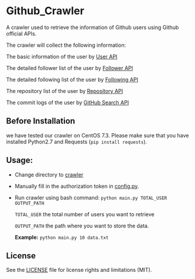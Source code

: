# Github_Crawler

A crawler used to retrieve the information of Github users using Github official APIs.

The crawler will collect the following information:

The basic information of the user by [User API](https://api.github.com/user/26807252)

The detailed follower list of the user by [Follower API](https://api.github.com/users/landiveo/followers)

The detailed following list of the user by [Following API](https://api.github.com/users/landiveo/following)

The repository list of the user by [Repository API](https://api.github.com/users/landiveo/repos)

The commit logs of the user by [GitHub Search API](https://api.github.com/search/commit)

## Before Installation

we have tested our crawler on CentOS 7.3. Please make sure that you have installed Python2.7 and Requests (`pip install requests`).

## Usage:

* Change directory to [crawler](https://github.com/landiveo/Github_Crawler/tree/master/crawler)

* Manually fill in the authorization token in [config.py](https://github.com/landiveo/Github_Crawler/blob/master/crawler/config.py).

* Run crawler using bash command: `python main.py TOTAL_USER OUTPUT_PATH`

  `TOTAL_USER` the total number of users you want to retrieve
  
  `OUTPUT_PATH` the path where you want to store the data.

  **Example:** `python main.py 10 data.txt`

## License

See the [LICENSE](LICENSE.md) file for license rights and limitations (MIT).
